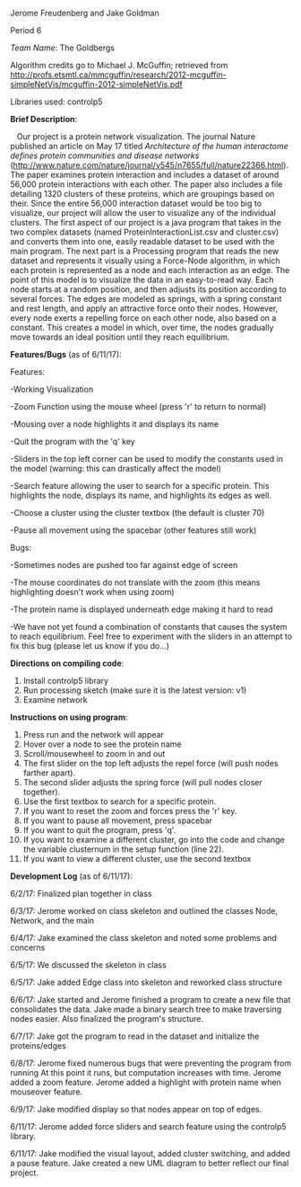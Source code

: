 Jerome Freudenberg and Jake Goldman

Period 6

*Team Name*: The Goldbergs

Algorithm credits go to Michael J. McGuffin; retrieved from http://profs.etsmtl.ca/mmcguffin/research/2012-mcguffin-simpleNetVis/mcguffin-2012-simpleNetVis.pdf

Libraries used: controlp5


**Brief Description**:

    Our project is a protein network visualization. The journal Nature published an article on May 17 titled *Architecture of the human
interactome defines protein communities and disease networks* (http://www.nature.com/nature/journal/v545/n7655/full/nature22366.html). The
paper examines protein interaction and includes a dataset of around 56,000 protein interactions with each other. The paper also includes a
file detailing 1320 clusters of these proteins, which are groupings based on their. Since the entire 56,000 interaction dataset would be
too big to visualize, our project will allow the user to visualize any of the individual clusters.
    The first aspect of our project is a java program that takes in the two complex datasets (named ProteinInteractionList.csv and
cluster.csv) and converts them into one, easily readable dataset to be used with the main program. The next part is a Processing program
that reads the new dataset and represents it visually using a Force-Node algorithm, in which each protein is represented as a node and 
each interaction as an edge. The point of this model is to visualize the data in an easy-to-read way. Each node starts at a random 
position, and then adjusts its position according to several forces. The edges are modeled as springs, with a spring constant and rest 
length, and apply an attractive force onto their nodes. However, every node exerts a repelling force on each other node, also based on a 
constant. This creates a model in which, over time, the nodes gradually move towards an ideal position until they reach equilibrium.




**Features/Bugs** (as of 6/11/17):

Features:

-Working Visualization

-Zoom Function using the mouse wheel (press 'r' to return to normal)

-Mousing over a node highlights it and displays its name

-Quit the program with the 'q' key

-Sliders in the top left corner can be used to modify the constants used in the model (warning: this can drastically affect the model)

-Search feature allowing the user to search for a specific protein. This highlights the node, displays its name, and highlights its edges as well.

-Choose a cluster using the cluster textbox (the default is cluster 70)

-Pause all movement using the spacebar (other features still work)


Bugs:

-Sometimes nodes are pushed too far against edge of screen

-The mouse coordinates do not translate with the zoom (this means highlighting doesn't work when using zoom)

-The protein name is displayed underneath edge making it hard to read

-We have not yet found a combination of constants that causes the system to reach equilibrium. Feel free to experiment with the sliders in an attempt to fix this bug (please let us know if you do...)



**Directions on compiling code**:

1. Install controlp5 library
2. Run processing sketch (make sure it is the latest version: v1)
3. Examine network



**Instructions on using program**:

1. Press run and the network will appear
2. Hover over a node to see the protein name
3. Scroll/mousewheel to zoom in and out
4. The first slider on the top left adjusts the repel force (will push nodes farther apart).
5. The second slider adjusts the spring force (will pull nodes closer together).
6. Use the first textbox to search for a specific protein.
7. If you want to reset the zoom and forces press the 'r' key.
8. If you want to pause all movement, press spacebar
9. If you want to quit the program, press 'q'.
10. If you want to examine a different cluster, go into the code and change the variable clusternum in the setup function (line 22).
11. If you want to view a different cluster, use the second textbox





**Development Log** (as of 6/11/17):

6/2/17: Finalized plan together in class

6/3/17: Jerome worked on class skeleton and outlined the classes Node, Network, and the main

6/4/17: Jake examined the class skeleton and noted some problems and concerns

6/5/17: We discussed the skeleton in class

6/5/17: Jake added Edge class into skeleton and reworked class structure

6/6/17: Jake started and Jerome finished a program to create a new file that
	consolidates the data. Jake made a binary search tree to make traversing
	nodes easier. Also finalized the program's structure.

6/7/17: Jake got the program to read in the dataset and initialize the proteins/edges

6/8/17: Jerome fixed numerous bugs that were preventing the program from running
	At this point it runs, but computation increases with time.
	Jerome added a zoom feature.
	Jerome added a highlight with protein name when mouseover feature.

6/9/17: Jake modified display so that nodes appear on top of edges.

6/11/17: Jerome added force sliders and search feature using the controlp5 library.

6/11/17: Jake modified the visual layout, added cluster switching, and added a pause feature.
		 Jake created a new UML diagram to better reflect our final project.
